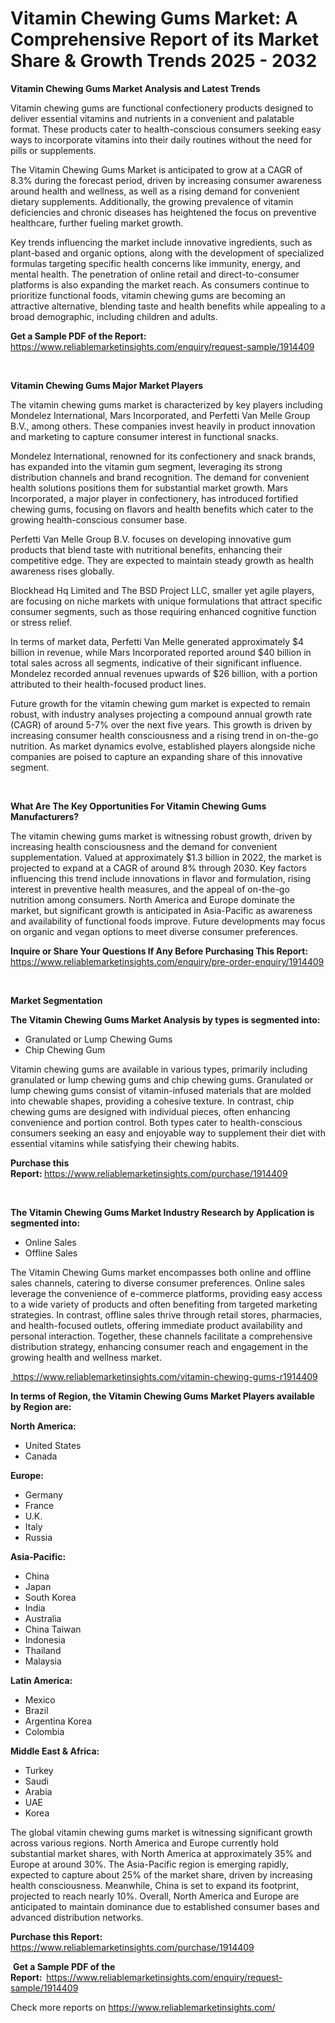 <p><h1>Vitamin Chewing Gums Market: A Comprehensive Report of its Market Share & Growth Trends 2025 - 2032</h1></p><p><strong>Vitamin Chewing Gums Market Analysis and Latest Trends</strong></p>
<p><p>Vitamin chewing gums are functional confectionery products designed to deliver essential vitamins and nutrients in a convenient and palatable format. These products cater to health-conscious consumers seeking easy ways to incorporate vitamins into their daily routines without the need for pills or supplements. </p><p>The Vitamin Chewing Gums Market is anticipated to grow at a CAGR of 8.3% during the forecast period, driven by increasing consumer awareness around health and wellness, as well as a rising demand for convenient dietary supplements. Additionally, the growing prevalence of vitamin deficiencies and chronic diseases has heightened the focus on preventive healthcare, further fueling market growth. </p><p>Key trends influencing the market include innovative ingredients, such as plant-based and organic options, along with the development of specialized formulas targeting specific health concerns like immunity, energy, and mental health. The penetration of online retail and direct-to-consumer platforms is also expanding the market reach. As consumers continue to prioritize functional foods, vitamin chewing gums are becoming an attractive alternative, blending taste and health benefits while appealing to a broad demographic, including children and adults.</p></p>
<p><strong>Get a Sample PDF of the Report:&nbsp;</strong> <a href="https://www.reliablemarketinsights.com/enquiry/request-sample/1914409?utm_campaign=1938&utm_medium=2&utm_source=Github&utm_content=ia&utm_term=10022025&utm_id=vitamin-chewing-gums">https://www.reliablemarketinsights.com/enquiry/request-sample/1914409</a></p>
<p>&nbsp;</p>
<p><strong>Vitamin Chewing Gums Major Market Players</strong></p>
<p><p>The vitamin chewing gums market is characterized by key players including Mondelez International, Mars Incorporated, and Perfetti Van Melle Group B.V., among others. These companies invest heavily in product innovation and marketing to capture consumer interest in functional snacks.</p><p>Mondelez International, renowned for its confectionery and snack brands, has expanded into the vitamin gum segment, leveraging its strong distribution channels and brand recognition. The demand for convenient health solutions positions them for substantial market growth. Mars Incorporated, a major player in confectionery, has introduced fortified chewing gums, focusing on flavors and health benefits which cater to the growing health-conscious consumer base.</p><p>Perfetti Van Melle Group B.V. focuses on developing innovative gum products that blend taste with nutritional benefits, enhancing their competitive edge. They are expected to maintain steady growth as health awareness rises globally.</p><p>Blockhead Hq Limited and The BSD Project LLC, smaller yet agile players, are focusing on niche markets with unique formulations that attract specific consumer segments, such as those requiring enhanced cognitive function or stress relief.</p><p>In terms of market data, Perfetti Van Melle generated approximately $4 billion in revenue, while Mars Incorporated reported around $40 billion in total sales across all segments, indicative of their significant influence. Mondelez recorded annual revenues upwards of $26 billion, with a portion attributed to their health-focused product lines.</p><p>Future growth for the vitamin chewing gum market is expected to remain robust, with industry analyses projecting a compound annual growth rate (CAGR) of around 5-7% over the next five years. This growth is driven by increasing consumer health consciousness and a rising trend in on-the-go nutrition. As market dynamics evolve, established players alongside niche companies are poised to capture an expanding share of this innovative segment.</p></p>
<p>&nbsp;</p>
<p><strong>What Are The Key Opportunities For Vitamin Chewing Gums Manufacturers?</strong></p>
<p><p>The vitamin chewing gums market is witnessing robust growth, driven by increasing health consciousness and the demand for convenient supplementation. Valued at approximately $1.3 billion in 2022, the market is projected to expand at a CAGR of around 8% through 2030. Key factors influencing this trend include innovations in flavor and formulation, rising interest in preventive health measures, and the appeal of on-the-go nutrition among consumers. North America and Europe dominate the market, but significant growth is anticipated in Asia-Pacific as awareness and availability of functional foods improve. Future developments may focus on organic and vegan options to meet diverse consumer preferences.</p></p>
<p><strong>Inquire or Share Your Questions If Any Before Purchasing This Report:</strong> <a href="https://www.reliablemarketinsights.com/enquiry/pre-order-enquiry/1914409?utm_campaign=1938&utm_medium=2&utm_source=Github&utm_content=ia&utm_term=10022025&utm_id=vitamin-chewing-gums">https://www.reliablemarketinsights.com/enquiry/pre-order-enquiry/1914409</a></p>
<p>&nbsp;</p>
<p><strong>Market Segmentation</strong></p>
<p><strong>The Vitamin Chewing Gums Market Analysis by types is segmented into:</strong></p>
<p><ul><li>Granulated or Lump Chewing Gums</li><li>Chip Chewing Gum</li></ul></p>
<p><p>Vitamin chewing gums are available in various types, primarily including granulated or lump chewing gums and chip chewing gums. Granulated or lump chewing gums consist of vitamin-infused materials that are molded into chewable shapes, providing a cohesive texture. In contrast, chip chewing gums are designed with individual pieces, often enhancing convenience and portion control. Both types cater to health-conscious consumers seeking an easy and enjoyable way to supplement their diet with essential vitamins while satisfying their chewing habits.</p></p>
<p><strong>Purchase this Report:&nbsp;</strong><a href="https://www.reliablemarketinsights.com/purchase/1914409?utm_campaign=1938&utm_medium=2&utm_source=Github&utm_content=ia&utm_term=10022025&utm_id=vitamin-chewing-gums">https://www.reliablemarketinsights.com/purchase/1914409</a></p>
<p>&nbsp;</p>
<p><strong>The Vitamin Chewing Gums Market Industry Research by Application is segmented into:</strong></p>
<p><ul><li>Online Sales</li><li>Offline Sales</li></ul></p>
<p><p>The Vitamin Chewing Gums market encompasses both online and offline sales channels, catering to diverse consumer preferences. Online sales leverage the convenience of e-commerce platforms, providing easy access to a wide variety of products and often benefiting from targeted marketing strategies. In contrast, offline sales thrive through retail stores, pharmacies, and health-focused outlets, offering immediate product availability and personal interaction. Together, these channels facilitate a comprehensive distribution strategy, enhancing consumer reach and engagement in the growing health and wellness market.</p></p>
<p><a href="https://www.reliablemarketinsights.com/vitamin-chewing-gums-r1914409?utm_campaign=1938&utm_medium=2&utm_source=Github&utm_content=ia&utm_term=10022025&utm_id=vitamin-chewing-gums">&nbsp;https://www.reliablemarketinsights.com/vitamin-chewing-gums-r1914409</a></p>
<p><strong>In terms of Region, the Vitamin Chewing Gums Market Players available by Region are:</strong></p>
<p>
    <p> <strong> North America: </strong>
        <ul>
            <li>United States</li>
            <li>Canada</li>
        </ul>
        </p> 
    <p> <strong> Europe: </strong>
        <ul>
            <li>Germany</li>
            <li>France</li>
            <li>U.K.</li>
            <li>Italy</li>
            <li>Russia</li>
        </ul>
        </p> 
    <p> <strong> Asia-Pacific: </strong>
        <ul>
            <li>China</li>
            <li>Japan</li>
            <li>South Korea</li>
            <li>India</li>
            <li>Australia</li>
            <li>China Taiwan</li>
            <li>Indonesia</li>
            <li>Thailand</li>
            <li>Malaysia</li>
        </ul>
        </p> 
    <p> <strong> Latin America: </strong>
        <ul>
            <li>Mexico</li>
            <li>Brazil</li>
            <li>Argentina Korea</li>
            <li>Colombia</li>
        </ul>
        </p> 
    <p> <strong> Middle East & Africa: </strong>
        <ul>
            <li>Turkey</li>
            <li>Saudi</li>
            <li>Arabia</li>
            <li>UAE</li>
            <li>Korea</li>
        </ul>
    </p>
    </p>
<p><p>The global vitamin chewing gums market is witnessing significant growth across various regions. North America and Europe currently hold substantial market shares, with North America at approximately 35% and Europe at around 30%. The Asia-Pacific region is emerging rapidly, expected to capture about 25% of the market share, driven by increasing health consciousness. Meanwhile, China is set to expand its footprint, projected to reach nearly 10%. Overall, North America and Europe are anticipated to maintain dominance due to established consumer bases and advanced distribution networks.</p></p>
<p><strong>Purchase this Report: </strong><a href="https://www.reliablemarketinsights.com/purchase/1914409?utm_campaign=1938&utm_medium=2&utm_source=Github&utm_content=ia&utm_term=10022025&utm_id=vitamin-chewing-gums">https://www.reliablemarketinsights.com/purchase/1914409</a></p>
<p>&nbsp;<strong>Get a Sample PDF of the Report:&nbsp;&nbsp;</strong><a href="https://www.reliablemarketinsights.com/enquiry/request-sample/1914409?utm_campaign=1938&utm_medium=2&utm_source=Github&utm_content=ia&utm_term=10022025&utm_id=vitamin-chewing-gums">https://www.reliablemarketinsights.com/enquiry/request-sample/1914409</a></p>
<p><strong></strong></p>
<p>Check more reports on <a href="https://www.reliablemarketinsights.com/?utm_campaign=1938&utm_medium=2&utm_source=Github&utm_content=ia&utm_term=10022025&utm_id=vitamin-chewing-gums">https://www.reliablemarketinsights.com/</a></p>